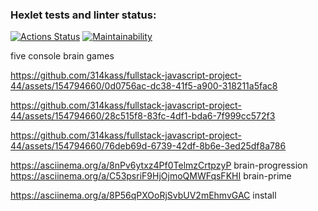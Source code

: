 ### Hexlet tests and linter status:
[![Actions Status](https://github.com/pikassos/fullstack-javascript-project-44/actions/workflows/hexlet-check.yml/badge.svg)](https://github.com/pikassos/fullstack-javascript-project-44/actions)
[![Maintainability](https://api.codeclimate.com/v1/badges/769edc94ab584c4217da/maintainability)](https://codeclimate.com/github/314kass/fullstack-javascript-project-44/maintainability)

five console brain games

 

https://github.com/314kass/fullstack-javascript-project-44/assets/154794660/0d0756ac-dc38-41f5-a900-318211a5fac8


https://github.com/314kass/fullstack-javascript-project-44/assets/154794660/28c515f8-83fc-4df1-bda6-7f999cc572f3  


https://github.com/314kass/fullstack-javascript-project-44/assets/154794660/76deb69d-6739-42df-8b6e-3ed25df8a786

 
https://asciinema.org/a/8nPv6ytxz4Pf0TelmzCrtpzyP brain-progression  
https://asciinema.org/a/C53psriF9HjOjmoQMWFqsFKHI brain-prime

https://asciinema.org/a/8P56qPXOoRjSvbUV2mEhmvGAC install
